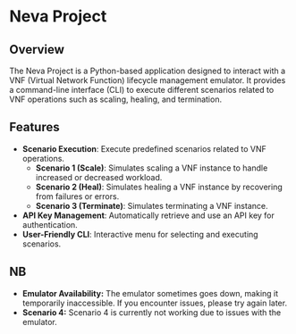 # Neva Project

## Overview
The Neva Project is a Python-based application designed to interact with a VNF (Virtual Network Function) lifecycle management emulator. It provides a command-line interface (CLI) to execute different scenarios related to VNF operations such as scaling, healing, and termination. 

## Features

- **Scenario Execution**: Execute predefined scenarios related to VNF operations.
  - **Scenario 1 (Scale)**: Simulates scaling a VNF instance to handle increased or decreased workload.
  - **Scenario 2 (Heal)**: Simulates healing a VNF instance by recovering from failures or errors.
  - **Scenario 3 (Terminate)**: Simulates terminating a VNF instance.
- **API Key Management**: Automatically retrieve and use an API key for authentication.
- **User-Friendly CLI**: Interactive menu for selecting and executing scenarios.


## NB
- **Emulator Availability:** The emulator sometimes goes down, making it temporarily inaccessible. If you encounter issues, please try again later.
- **Scenario 4:** Scenario 4 is currently not working due to issues with the emulator.

